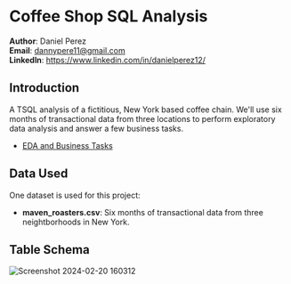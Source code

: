# Coffee Shop SQL Analysis

__Author__: Daniel Perez <br />
__Email__: dannypere11@gmail.com <br />
__LinkedIn__: https://www.linkedin.com/in/danielperez12/ <br />

## Introduction
A TSQL analysis of a fictitious, New York based coffee chain. We'll use six months of transactional data from three locations to perform exploratory data analysis and answer a few business tasks.

* [EDA and Business Tasks](https://github.com/danny814/sql_coffee_shop_analysis/blob/main/eda_and_business_tasks.md)

## Data Used
One dataset is used for this project:
* __maven_roasters.csv__: Six months of transactional data from three neightborhoods in New York.

## Table Schema

![Screenshot 2024-02-20 160312](https://github.com/danny814/SQL-Coffee-Shop-Analysis/assets/139296999/c51dc976-e50a-46b2-b5cd-fc426b86d93f)

